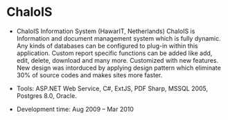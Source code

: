 # ChaloIS

* ChaloIS Information System (HawarIT, Netherlands)
ChaloIS is Information and document management system which is fully dynamic. Any kinds of databases can be configured to plug-in within this application. Custom report specific functions can be added like add, edit, delete, download and many more. Customized with new features. New design was intorduced by applying design pattern which eliminate 30% of source codes and makes sites more faster.

* Tools: ASP.NET Web Service, C#, ExtJS, PDF Sharp, MSSQL 2005, Postgres 8.0, Oracle.
* Development time: Aug 2009 – Mar 2010
